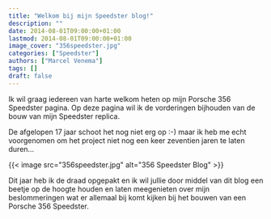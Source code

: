 ```yaml
---
title: "Welkom bij mijn Speedster blog!"
description: ""
date: 2014-08-01T09:00:00+01:00
lastmod: 2014-08-01T09:00:00+01:00
image_cover: "356speedster.jpg"
categories: ["Speedster"]
authors: ["Marcel Venema"] 
tags: []
draft: false
---
```


Ik wil graag iedereen van harte welkom heten op mijn Porsche 356 Speedster pagina. Op deze pagina wil ik de vorderingen bijhouden van de bouw van mijn Speedster replica. 

<!--more-->

De afgelopen 17 jaar schoot het nog niet erg op :-) maar ik heb me echt voorgenomen om het project niet nog een keer zeventien jaren te laten duren…

{{< image src="356speedster.jpg" alt="356 Speedster Blog" >}}

Dit jaar heb ik de draad opgepakt en ik wil jullie door middel van dit blog een beetje op de hoogte houden en laten meegenieten over mijn beslommeringen wat er allemaal bij komt kijken bij het bouwen van een Porsche 356 Speedster.

&nbsp;  
